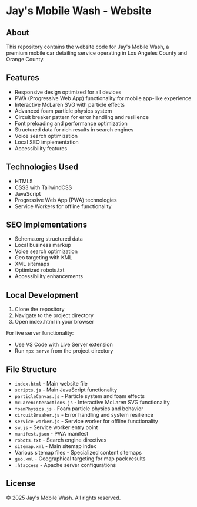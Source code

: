 # Jay's Mobile Wash - Website

## About
This repository contains the website code for Jay's Mobile Wash, a premium mobile car detailing service operating in Los Angeles County and Orange County.

## Features
- Responsive design optimized for all devices
- PWA (Progressive Web App) functionality for mobile app-like experience
- Interactive McLaren SVG with particle effects
- Advanced foam particle physics system
- Circuit breaker pattern for error handling and resilience
- Font preloading and performance optimization
- Structured data for rich results in search engines
- Voice search optimization
- Local SEO implementation
- Accessibility features

## Technologies Used
- HTML5
- CSS3 with TailwindCSS
- JavaScript
- Progressive Web App (PWA) technologies
- Service Workers for offline functionality

## SEO Implementations
- Schema.org structured data
- Local business markup
- Voice search optimization
- Geo targeting with KML
- XML sitemaps
- Optimized robots.txt
- Accessibility enhancements

## Local Development
1. Clone the repository
2. Navigate to the project directory
3. Open index.html in your browser

For live server functionality:
- Use VS Code with Live Server extension
- Run `npx serve` from the project directory

## File Structure
- `index.html` - Main website file
- `scripts.js` - Main JavaScript functionality
- `particleCanvas.js` - Particle system and foam effects
- `mcLarenInteractions.js` - Interactive McLaren SVG functionality  
- `foamPhysics.js` - Foam particle physics and behavior
- `circuitBreaker.js` - Error handling and system resilience
- `service-worker.js` - Service worker for offline functionality
- `sw.js` - Service worker entry point
- `manifest.json` - PWA manifest
- `robots.txt` - Search engine directives
- `sitemap.xml` - Main sitemap index
- Various sitemap files - Specialized content sitemaps
- `geo.kml` - Geographical targeting for map pack results
- `.htaccess` - Apache server configurations

## License
© 2025 Jay's Mobile Wash. All rights reserved.